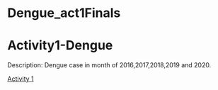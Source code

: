 # Dengue_act1Finals


# Activity1-Dengue

Description:
       Dengue case in month of 2016,2017,2018,2019 and 2020. 
 
[Activity 1](https://github.com/Concha09/Elec303_3C_DATA_ANALYTICS/blob/main/activity1.ipynb) 
